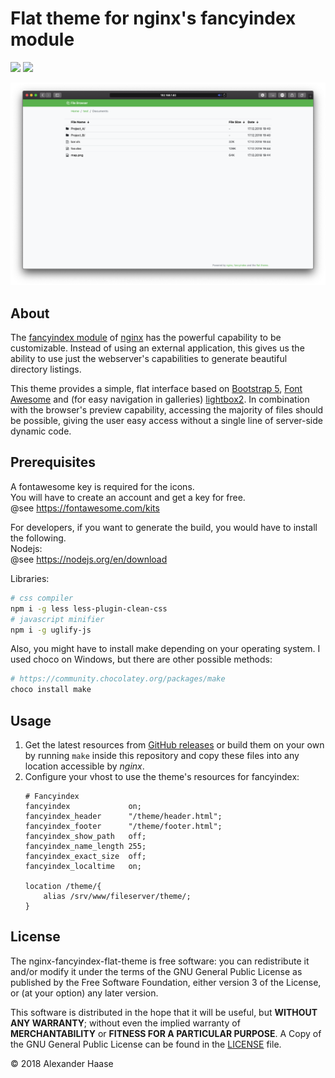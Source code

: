# Flat theme for nginx's fancyindex module

[![](https://img.shields.io/github/issues-raw/3z3qu13l/nginx-fancyindex-flat-theme.svg?style=flat-square)](https://github.com/3z3qu13l/nginx-fancyindex-flat-theme/issues)
[![](https://img.shields.io/badge/license-GPLv3-blue.svg?style=flat-square)](LICENSE)

![](doc/screenshot.png)


## About

The [fancyindex module](https://github.com/aperezdc/ngx-fancyindex) of
[nginx](http://nginx.org/) has the powerful capability to be customizable.
Instead of using an external application, this gives us the ability to use
just the webserver's capabilities to generate beautiful directory listings.

This theme provides a simple, flat interface based on
[Bootstrap 5](https://getbootstrap.com), [Font Awesome](https://fontawesome.com)
and (for easy navigation in galleries)
[lightbox2](http://lokeshdhakar.com/projects/lightbox2/). In combination with
the browser's preview capability, accessing the majority of files should be
possible, giving the user easy access without a single line of server-side
dynamic code.

## Prerequisites
A fontawesome key is required for the icons. \
You will have to create an account and get a key for free. \
@see https://fontawesome.com/kits

For developers, if you want to generate the build, you would have to install the following. \
Nodejs: \
@see https://nodejs.org/en/download

Libraries:
```sh
# css compiler
npm i -g less less-plugin-clean-css
# javascript minifier
npm i -g uglify-js
```
Also, you might have to install make depending on your operating system.
I used choco on Windows, but there are other possible methods:
```sh
# https://community.chocolatey.org/packages/make
choco install make
```

## Usage

1. Get the latest resources from [GitHub releases](https://github.com/3z3qu13l/nginx-fancyindex-flat-theme/releases)
   or build them on your own by running `make` inside this repository and copy
   these files into any location accessible by *nginx*.
2. Configure your vhost to use the theme's resources for fancyindex:
    ```
    # Fancyindex
    fancyindex             on;
    fancyindex_header      "/theme/header.html";
    fancyindex_footer      "/theme/footer.html";
    fancyindex_show_path   off;
    fancyindex_name_length 255;
    fancyindex_exact_size  off;
    fancyindex_localtime   on;

    location /theme/{
        alias /srv/www/fileserver/theme/;
    }
    ```

## License

The nginx-fancyindex-flat-theme is free software: you can redistribute it and/or
modify it under the terms of the GNU General Public License as published by the
Free Software Foundation, either version 3 of the License, or (at your option)
any later version.

This software is distributed in the hope that it will be useful, but **WITHOUT
ANY WARRANTY**; without even the implied warranty of **MERCHANTABILITY** or
**FITNESS FOR A PARTICULAR PURPOSE**. A Copy of the GNU General Public License
can be found in the [LICENSE](LICENSE) file.

&copy; 2018 Alexander Haase

